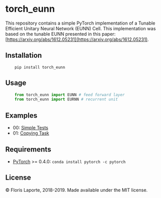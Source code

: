 # torch_eunn

This repository contains a simple PyTorch implementation of a Tunable Efficient Unitary
Neural Network (EUNN) Cell. This implementation was based on the tunable EUNN presented in this paper:
[https://arxiv.org/abs/1612.05231](https://arxiv.org/abs/1612.05231).

## Installation

```
    pip install torch_eunn
```

## Usage
```python
    from torch_eunn import EUNN # feed forward layer
    from torch_eunn import EURNN # recurrent unit
```

## Examples

* 00: [Simple Tests](examples/00_simple_tests.ipynb)
* 01: [Copying Task](examples/01_copying_task.ipynb)

## Requirements

* [PyTorch](http://pytorch.org) >= 0.4.0: `conda install pytorch -c pytorch`

## License
© Floris Laporte, 2018-2019.
Made available under the MIT license.

